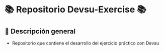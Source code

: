 # 📚 Repositorio Devsu-Exercise 📚
 
## 📘 Descripción general
 
* Repositorio que contiene el desarrollo del ejercicio práctico con Devsu

 
